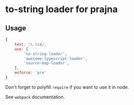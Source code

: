 # to-string loader for prajna

## Usage

```js
{
    test: /\.ts$/,
    use: [
        'to-string-loader',
        'awesome-typescript-loader',
        'source-map-loader',
    ],
    enforce: 'pre'
}
```

Don't forget to polyfill `require` if you want to use it in node.

See `webpack` documentation.
